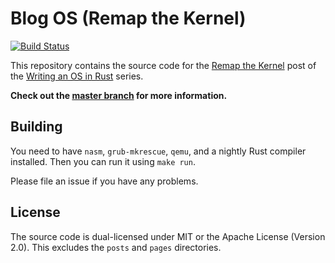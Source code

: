 # Blog OS (Remap the Kernel)
[![Build Status](https://travis-ci.org/phil-opp/blog_os.svg?branch=remap_the_kernel)](https://travis-ci.org/phil-opp/blog_os/branches)

This repository contains the source code for the [Remap the Kernel](http://os.phil-opp.com/remap-the-kernel.html) post of the [Writing an OS in Rust](http://os.phil-opp.com) series.

**Check out the [master branch](https://github.com/phil-opp/blog_os) for more information.**

## Building
You need to have `nasm`, `grub-mkrescue`, `qemu`, and a nightly Rust compiler installed. Then you can run it using `make run`.

Please file an issue if you have any problems.

## License
The source code is dual-licensed under MIT or the Apache License (Version 2.0). This excludes the `posts` and `pages` directories.
